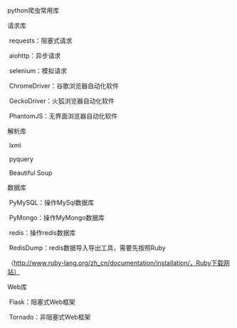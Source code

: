python爬虫常用库

请求库

​	requests：阻塞式请求

​	aiohttp：异步请求

​	selenium：模拟请求

​		ChromeDriver：谷歌浏览器自动化软件

​		GeckoDriver：火狐浏览器自动化软件

​		PhantomJS：无界面浏览器自动化软件

解析库

​	lxml

​	pyquery

​	Beautiful Soup

数据库

​	PyMySQL：操作MySql数据库

​	PyMongo：操作MyMongo数据库

​	redis：操作redis数据库

​	RedisDump：redis数据导入导出工具，需要先按照Ruby

（http://www.ruby-lang.org/zh_cn/documentation/installation/，Ruby下载网站）

Web库

​	Flask：阻塞式Web框架

​	Tornado：非阻塞式Web框架

